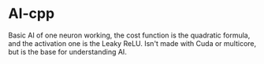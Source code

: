 # AI-cpp
Basic AI of one neuron working, the cost function is the quadratic formula, and the activation one is the Leaky ReLU.
Isn't made with Cuda or multicore, but is the base for understanding AI.
